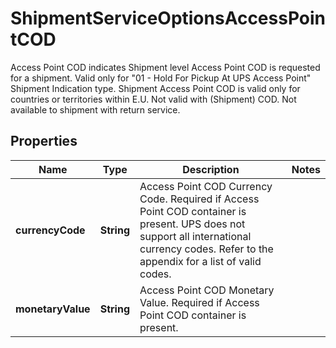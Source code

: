

# ShipmentServiceOptionsAccessPointCOD

Access Point COD indicates Shipment level Access Point COD is requested for a shipment.  Valid only for \"01 - Hold For Pickup At UPS Access Point\" Shipment Indication type.  Shipment Access Point COD is valid only for countries or territories within E.U.  Not valid with (Shipment) COD.  Not available to shipment with return service.

## Properties

| Name | Type | Description | Notes |
|------------ | ------------- | ------------- | -------------|
|**currencyCode** | **String** | Access Point COD Currency Code.  Required if Access Point COD container is present. UPS does not support all international currency codes. Refer to the appendix for a list of valid codes. |  |
|**monetaryValue** | **String** | Access Point COD Monetary Value.  Required if Access Point COD container is present. |  |



